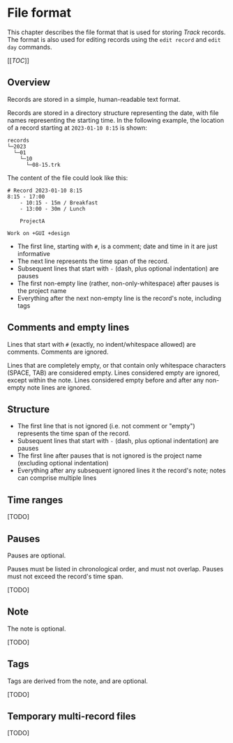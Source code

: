 # File format

This chapter describes the file format that is used for storing *Track* records.
The format is also used for editing records using the `edit record` and `edit day` commands.

[[_TOC_]]

## Overview

Records are stored in a simple, human-readable text format.

Records are stored in a directory structure representing the date,
with file names representing the starting time.
In the following example, the location of a record starting at `2023-01-10 8:15` is shown:

```text
records
└─2023
  └─01
    └─10
      └─08-15.trk
```

The content of the file could look like this:

```text
# Record 2023-01-10 8:15
8:15 - 17:00
    - 10:15 - 15m / Breakfast
    - 13:00 - 30m / Lunch
    
    ProjectA

Work on +GUI +design
```

* The first line, starting with `#`, is a comment; date and time in it are just informative
* The next line represents the time span of the record.
* Subsequent lines that start with `-` (dash, plus optional indentation) are pauses
* The first non-empty line (rather, non-only-whitespace) after pauses is the project name
* Everything after the next non-empty line is the record's note, including tags

## Comments and empty lines

Lines that start with `#` (exactly, no indent/whitespace allowed) are comments.
Comments are ignored.

Lines that are completely empty, or that contain only whitespace characters (SPACE, TAB) are considered empty.
Lines considered empty are ignored, except within the note. Lines considered empty before and after any non-empty note lines are ignored.

## Structure

* The first line that is not ignored (i.e. not comment or "empty") represents the time span of the record.
* Subsequent lines that start with `-` (dash, plus optional indentation) are pauses
* The first line after pauses that is not ignored is the project name (excluding optional indentation)
* Everything after any subsequent ignored lines it the record's note; notes can comprise multiple lines

## Time ranges

[TODO]

## Pauses

Pauses are optional.

Pauses must be listed in chronological order, and must not overlap.
Pauses must not exceed the record's time span.

[TODO]

## Note

The note is optional.

[TODO]

## Tags

Tags are derived from the note, and are optional.

[TODO]

## Temporary multi-record files

[TODO]
